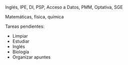 Inglés, IPE, DI, PSP, Acceso a Datos, PMM, Optativa, SGE


Matemáticas, física, química

Tareas pendientes:
- Limpiar
- Estudiar
- Inglés
- Biología
- Organizar apuntes
